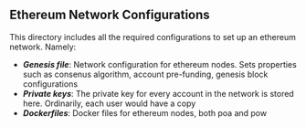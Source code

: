 ## Ethereum Network Configurations

This directory includes all the required configurations to set up an ethereum network. Namely:

* ___Genesis file___: Network configuration for ethereum nodes. Sets properties such as consenus algorithm, account pre-funding, genesis block configurations
* ___Private keys___: The private key for every account in the network is stored here. Ordinarily, each user would have a copy
* ___Dockerfiles___: Docker files for ethereum nodes, both poa and pow
